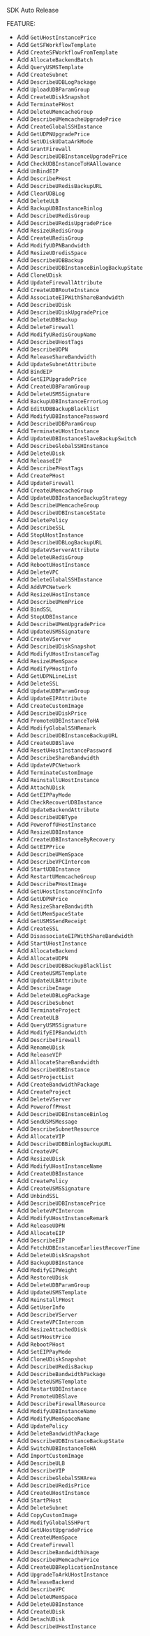 SDK Auto Release

FEATURE:

- Add `GetUHostInstancePrice`
- Add `GetSFWorkflowTemplate`
- Add `CreateSFWorkflowFromTemplate`
- Add `AllocateBackendBatch`
- Add `QueryUSMSTemplate`
- Add `CreateSubnet`
- Add `DescribeUDBLogPackage`
- Add `UploadUDBParamGroup`
- Add `CreateUDiskSnapshot`
- Add `TerminatePHost`
- Add `DeleteUMemcacheGroup`
- Add `DescribeUMemcacheUpgradePrice`
- Add `CreateGlobalSSHInstance`
- Add `GetUDPNUpgradePrice`
- Add `SetUDiskUDataArkMode`
- Add `GrantFirewall`
- Add `DescribeUDBInstanceUpgradePrice`
- Add `CheckUDBInstanceToHAAllowance`
- Add `UnBindEIP`
- Add `DescribePHost`
- Add `DescribeURedisBackupURL`
- Add `ClearUDBLog`
- Add `DeleteULB`
- Add `BackupUDBInstanceBinlog`
- Add `DescribeURedisGroup`
- Add `DescribeURedisUpgradePrice`
- Add `ResizeURedisGroup`
- Add `CreateURedisGroup`
- Add `ModifyUDPNBandwidth`
- Add `ResizeUDredisSpace`
- Add `DescribeUDBBackup`
- Add `DescribeUDBInstanceBinlogBackupState`
- Add `CloneUDisk`
- Add `UpdateFirewallAttribute`
- Add `CreateUDBRouteInstance`
- Add `AssociateEIPWithShareBandwidth`
- Add `DescribeUDisk`
- Add `DescribeUDiskUpgradePrice`
- Add `DeleteUDBBackup`
- Add `DeleteFirewall`
- Add `ModifyURedisGroupName`
- Add `DescribeUHostTags`
- Add `DescribeUDPN`
- Add `ReleaseShareBandwidth`
- Add `UpdateSubnetAttribute`
- Add `BindEIP`
- Add `GetEIPUpgradePrice`
- Add `CreateUDBParamGroup`
- Add `DeleteUSMSSignature`
- Add `BackupUDBInstanceErrorLog`
- Add `EditUDBBackupBlacklist`
- Add `ModifyUDBInstancePassword`
- Add `DescribeUDBParamGroup`
- Add `TerminateUHostInstance`
- Add `UpdateUDBInstanceSlaveBackupSwitch`
- Add `DescribeGlobalSSHInstance`
- Add `DeleteUDisk`
- Add `ReleaseEIP`
- Add `DescribePHostTags`
- Add `CreatePHost`
- Add `UpdateFirewall`
- Add `CreateUMemcacheGroup`
- Add `UpdateUDBInstanceBackupStrategy`
- Add `DescribeUMemcacheGroup`
- Add `DescribeUDBInstanceState`
- Add `DeletePolicy`
- Add `DescribeSSL`
- Add `StopUHostInstance`
- Add `DescribeUDBLogBackupURL`
- Add `UpdateVServerAttribute`
- Add `DeleteURedisGroup`
- Add `RebootUHostInstance`
- Add `DeleteVPC`
- Add `DeleteGlobalSSHInstance`
- Add `AddVPCNetwork`
- Add `ResizeUHostInstance`
- Add `DescribeUMemPrice`
- Add `BindSSL`
- Add `StopUDBInstance`
- Add `DescribeUMemUpgradePrice`
- Add `UpdateUSMSSignature`
- Add `CreateVServer`
- Add `DescribeUDiskSnapshot`
- Add `ModifyUHostInstanceTag`
- Add `ResizeUMemSpace`
- Add `ModifyPHostInfo`
- Add `GetUDPNLineList`
- Add `DeleteSSL`
- Add `UpdateUDBParamGroup`
- Add `UpdateEIPAttribute`
- Add `CreateCustomImage`
- Add `DescribeUDiskPrice`
- Add `PromoteUDBInstanceToHA`
- Add `ModifyGlobalSSHRemark`
- Add `DescribeUDBInstanceBackupURL`
- Add `CreateUDBSlave`
- Add `ResetUHostInstancePassword`
- Add `DescribeShareBandwidth`
- Add `UpdateVPCNetwork`
- Add `TerminateCustomImage`
- Add `ReinstallUHostInstance`
- Add `AttachUDisk`
- Add `GetEIPPayMode`
- Add `CheckRecoverUDBInstance`
- Add `UpdateBackendAttribute`
- Add `DescribeUDBType`
- Add `PoweroffUHostInstance`
- Add `ResizeUDBInstance`
- Add `CreateUDBInstanceByRecovery`
- Add `GetEIPPrice`
- Add `DescribeUMemSpace`
- Add `DescribeVPCIntercom`
- Add `StartUDBInstance`
- Add `RestartUMemcacheGroup`
- Add `DescribePHostImage`
- Add `GetUHostInstanceVncInfo`
- Add `GetUDPNPrice`
- Add `ResizeShareBandwidth`
- Add `GetUMemSpaceState`
- Add `GetUSMSSendReceipt`
- Add `CreateSSL`
- Add `DisassociateEIPWithShareBandwidth`
- Add `StartUHostInstance`
- Add `AllocateBackend`
- Add `AllocateUDPN`
- Add `DescribeUDBBackupBlacklist`
- Add `CreateUSMSTemplate`
- Add `UpdateULBAttribute`
- Add `DescribeImage`
- Add `DeleteUDBLogPackage`
- Add `DescribeSubnet`
- Add `TerminateProject`
- Add `CreateULB`
- Add `QueryUSMSSignature`
- Add `ModifyEIPBandwidth`
- Add `DescribeFirewall`
- Add `RenameUDisk`
- Add `ReleaseVIP`
- Add `AllocateShareBandwidth`
- Add `DescribeUDBInstance`
- Add `GetProjectList`
- Add `CreateBandwidthPackage`
- Add `CreateProject`
- Add `DeleteVServer`
- Add `PoweroffPHost`
- Add `DescribeUDBInstanceBinlog`
- Add `SendUSMSMessage`
- Add `DescribeSubnetResource`
- Add `AllocateVIP`
- Add `DescribeUDBBinlogBackupURL`
- Add `CreateVPC`
- Add `ResizeUDisk`
- Add `ModifyUHostInstanceName`
- Add `CreateUDBInstance`
- Add `CreatePolicy`
- Add `CreateUSMSSignature`
- Add `UnbindSSL`
- Add `DescribeUDBInstancePrice`
- Add `DeleteVPCIntercom`
- Add `ModifyUHostInstanceRemark`
- Add `ReleaseUDPN`
- Add `AllocateEIP`
- Add `DescribeEIP`
- Add `FetchUDBInstanceEarliestRecoverTime`
- Add `DeleteUDiskSnapshot`
- Add `BackupUDBInstance`
- Add `ModifyEIPWeight`
- Add `RestoreUDisk`
- Add `DeleteUDBParamGroup`
- Add `UpdateUSMSTemplate`
- Add `ReinstallPHost`
- Add `GetUserInfo`
- Add `DescribeVServer`
- Add `CreateVPCIntercom`
- Add `ResizeAttachedDisk`
- Add `GetPHostPrice`
- Add `RebootPHost`
- Add `SetEIPPayMode`
- Add `CloneUDiskSnapshot`
- Add `DescribeURedisBackup`
- Add `DescribeBandwidthPackage`
- Add `DeleteUSMSTemplate`
- Add `RestartUDBInstance`
- Add `PromoteUDBSlave`
- Add `DescribeFirewallResource`
- Add `ModifyUDBInstanceName`
- Add `ModifyUMemSpaceName`
- Add `UpdatePolicy`
- Add `DeleteBandwidthPackage`
- Add `DescribeUDBInstanceBackupState`
- Add `SwitchUDBInstanceToHA`
- Add `ImportCustomImage`
- Add `DescribeULB`
- Add `DescribeVIP`
- Add `DescribeGlobalSSHArea`
- Add `DescribeURedisPrice`
- Add `CreateUHostInstance`
- Add `StartPHost`
- Add `DeleteSubnet`
- Add `CopyCustomImage`
- Add `ModifyGlobalSSHPort`
- Add `GetUHostUpgradePrice`
- Add `CreateUMemSpace`
- Add `CreateFirewall`
- Add `DescribeBandwidthUsage`
- Add `DescribeUMemcachePrice`
- Add `CreateUDBReplicationInstance`
- Add `UpgradeToArkUHostInstance`
- Add `ReleaseBackend`
- Add `DescribeVPC`
- Add `DeleteUMemSpace`
- Add `DeleteUDBInstance`
- Add `CreateUDisk`
- Add `DetachUDisk`
- Add `DescribeUHostInstance`



